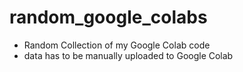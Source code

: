 # random_google_colabs
- Random Collection of my Google Colab code
- data has to be manually uploaded to Google Colab
